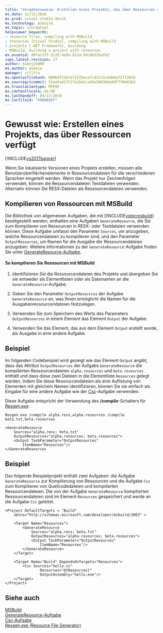 ```yaml
---
title: 'Vorgehensweise: Erstellen eines Projekts, das über Ressourcen verfügt | Microsoft-Dokumentation'
ms.date: 11/15/2016
ms.prod: visual-studio-dev14
ms.technology: msbuild
ms.topic: conceptual
helpviewer_keywords:
- resource files, compiling with MSBuild
- resources [Visual Studio], compiling with MSBuild
- projects [.NET Framework], building
- MSBuild, building a project with resources
ms.assetid: d07ac73f-2c2d-4e9a-812a-6dcb632bafe2
caps.latest.revision: 17
author: mikejo5000
ms.author: mikejo
manager: jillfra
ms.openlocfilehash: 0806df31b7e1f225ecefc823cbcbdb0a72ff2058
ms.sourcegitcommit: 53aa5a413717a1b62ca56a5983b6a50f7f0663b3
ms.translationtype: MTE95
ms.contentlocale: de-DE
ms.lasthandoff: 04/17/2019
ms.locfileid: "59660267"
---
```

# <a name="how-to-build-a-project-that-has-resources"></a>Gewusst wie: Erstellen eines Projekts, das über Ressourcen verfügt
[!INCLUDE[vs2017banner](../includes/vs2017banner.md)]

Wenn Sie lokalisierte Versionen eines Projekts erstellen, müssen alle Benutzeroberflächenelemente in Ressourcendateien für die verschiedenen Sprachen eingeteilt werden. Wenn das Projekt nur Zeichenfolgen verwendet, können die Ressourcendateien Textdateien verwenden. Alternativ können Sie RESX-Dateien als Ressourcendateien verwenden.  
  
## <a name="compiling-resources-with-msbuild"></a>Kompilieren von Ressourcen mit MSBuild  
 Die Bibliothek von allgemeinen Aufgaben, die mit [!INCLUDE[vstecmsbuild](../includes/vstecmsbuild-md.md)] bereitgestellt werden, enthalten eine Aufgaben `GenerateResource`, die Sie zum Kompilieren von Ressourcen in RESX- oder Textdateien verwenden können. Diese Aufgabe umfasst den Parameter `Sources`, um anzugeben, welche Ressourcendateien zu kompilieren sind, und den Parameter `OutputResources`, um Namen für die Ausgabe der Ressourcendateien anzugeben. Weitere Informationen zu der `GenerateResource`-Aufgabe finden Sie unter [GenerateResource-Aufgabe](../msbuild/generateresource-task.md).  
  
#### <a name="to-compile-resources-with-msbuild"></a>So kompilieren Sie Ressourcen mit MSBuild  
  
1.  Identifizieren Sie die Ressourcendateien des Projekts und übergeben Sie sie entweder als Elementlisten oder als Dateinamen an die `GenerateResource`-Aufgabe.  
  
2.  Geben Sie den Parameter `OutputResources` der Aufgabe `GenerateResource` an, was Ihnen ermöglicht die Namen für die Ausgabenressourcendateien festzulegen.  
  
3.  Verwenden Sie zum Speichern des Werts des Parameters `OutputResources` in einem Element das Element `Output` der Aufgabe.  
  
4.  Verwenden Sie das Element, das aus dem Element `Output` erstellt wurde, als Ausgabe in eine andere Aufgabe.  
  
## <a name="example"></a>Beispiel  
 Im folgenden Codebeispiel wird gezeigt wie das Element `Output` angibt, dass das Attribut `OutputResources` der Aufgabe `GenerateResource` die kompilierten Ressourcendateien `alpha.resources` und `beta.resources` enthält und dass diese zwei Dateien in die Elementliste `Resources` gelegt werden. Indem Sie diese Ressourcendateien als eine Auflistung von Elementen mit gleichem Namen identifizieren, können Sie sie einfach als Eingabe für eine andere Aufgabe wie der [Csc](../msbuild/csc-task.md)-Aufgabe verwenden.  
  
 Diese Aufgabe entspricht der Verwendung des **/compile**-Schalters für [Resgen.exe](http://msdn.microsoft.com/library/8ef159de-b660-4bec-9213-c3fbc4d1c6f4):  
  
 `Resgen.exe /compile alpha.resx,alpha.resources /compile beta.txt,beta.resources`  
  
```  
<GenerateResource  
    Sources="alpha.resx; beta.txt"  
    OutputResources="alpha.resources; beta.resources">  
    <Output TaskParameter="OutputResources"  
        ItemName="Resources"/>  
</GenerateResource>  
```  
  
## <a name="example"></a>Beispiel  
 Das folgende Beispielprojekt enthält zwei Aufgaben: die Aufgabe `GenerateResource` zur Kompilierung von Ressourcen und die Aufgabe `Csc` zum Kompilieren von Quellcodedateien und kompilierten Ressourcendateien. Die von der Aufgabe `GenerateResource` kompilierten Ressourcendateien sind im Element `Resources` gespeichert und werde an die Aufgabe `Csc` geleitet.  
  
```  
<Project DefaultTargets = "Build"  
    xmlns="http://schemas.microsoft.com/developer/msbuild/2003" >  
  
    <Target Name="Resources">  
        <GenerateResource  
            Sources="alpha.resx; beta.txt"  
            OutputResources="alpha.resources; beta.resources">  
            <Output TaskParameter="OutputResources"  
                ItemName="Resources"/>  
        </GenerateResource>  
    </Target>  
  
    <Target Name="Build" DependsOnTargets="Resources">  
        <Csc Sources="hello.cs"  
                Resources="@(Resources)"  
                OutputAssembly="hello.exe"/>  
    </Target>  
</Project>  
```  
  
## <a name="see-also"></a>Siehe auch  
[MSBuild](msbuild.md)  
 [GenerateResource-Aufgabe](../msbuild/generateresource-task.md)   
 [Csc-Aufgabe](../msbuild/csc-task.md)   
 [Resgen.exe (Resource File Generator)](http://msdn.microsoft.com/library/8ef159de-b660-4bec-9213-c3fbc4d1c6f4)
